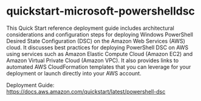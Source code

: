 quickstart-microsoft-powershelldsc
==============

This Quick Start reference deployment guide includes architectural considerations and configuration steps for deploying Windows PowerShell Desired State Configuration (DSC) on the Amazon Web Services (AWS) cloud. It discusses best practices for deploying PowerShell DSC on AWS using services such as Amazon Elastic Compute Cloud (Amazon EC2) and Amazon Virtual Private Cloud (Amazon VPC). It also provides links to automated AWS CloudFormation templates that you can leverage for your deployment or launch directly into your AWS account.

Deployment Guide: https://docs.aws.amazon.com/quickstart/latest/powershell-dsc
